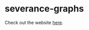 # severance-graphs
Check out the website [here](https://julian-bernado.github.io/severance-graphs/).
